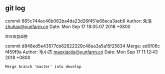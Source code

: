 ## git log 

commit 665c744ec46b062ba4da23d26f451e68eca3aeb9
Author: 朱浩 <zhuhao@yunfarm.cn>
Date:   Mon Sep 17 18:05:07 2018 +0800

    昨日收益调整

commit d848ed5e43577cb62622329c48ea3a5a15f25834
Merge: ed0f06c f459f9a
Author: 毛小杰 <maoxiaojie@yunfarm.cn>
Date:   Mon Sep 17 11:12:43 2018 +0800

    Merge branch 'master' into develop